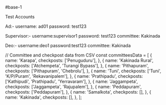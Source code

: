 #base-1

Test Accounts

Ad:-
username: ad01
password: test123

Supervisor:-
username:supervisor1
password: test123
committee: Kakinada

Deo:-
username:deo1
password:test123
committee: Kakinada

// Committee and checkpost data from CSV
const committeesData = [
{
name: 'Karapa',
checkposts: ['Penuguduru'],
},
{
name: 'Kakinada Rural',
checkposts: ['Atchempeta', 'Turangi Bypass'],
},
{
name: 'Pithapuram',
checkposts: ['Pithapuram', 'Chebrolu'],
},
{
name: 'Tuni',
checkposts: ['Tuni', 'K/P/Puram', 'Rekavanipalem'],
},
{
name: 'Prathipadu',
checkposts: ['Kathipudi', 'Prathipadu', 'Yerravaram'],
},
{
name: 'Jaggampeta',
checkposts: ['Jaggampeta', 'Rajupalem'],
},
{
name: 'Peddapuram',
checkposts: ['Peddapuram'],
},
{
name: 'Samalkota',
checkposts: [],
},
{
name: 'Kakinada',
checkposts: [],
},
];
